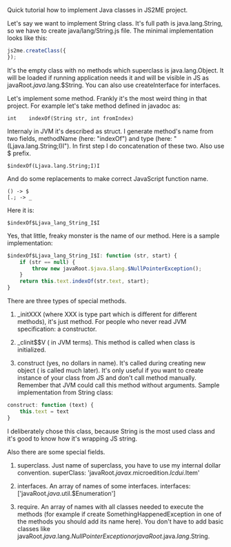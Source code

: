 Quick tutorial how to implement Java classes in JS2ME project.

Let's say we want to implement String class. It's full path is java.lang.String, so we have to create java/lang/String.js file. The minimal implementation looks like this:

```javascript
js2me.createClass({
});
```

It's the empty class with no methods which superclass is java.lang.Object. It will be loaded if running application needs it and will be visible in JS as javaRoot.$java.$lang.$String. You can also use createInterface for interfaces.

Let's implement some method. Frankly it's the most weird thing in that project. For example let's take method defined in javadoc as:

`int	indexOf(String str, int fromIndex)`

Internaly in JVM it's described as struct. I generate method's name from two fields, methodName (here: "indexOf") and type (here: "(Ljava.lang.String;I)I"). In first step I do concatenation of these two. Also use $ prefix.

`$indexOf(Ljava.lang.String;I)I`

And do some replacements to make correct JavaScript function name.

```
() -> $
[.; -> _
```

Here it is:

`$indexOf$Ljava_lang_String_I$I`

Yes, that little, freaky monster is the name of our method. Here is a sample implementation:

```javascript
$indexOf$Ljava_lang_String_I$I: function (str, start) {
	if (str == null) {
		throw new javaRoot.$java.$lang.$NullPointerException();
	}
	return this.text.indexOf(str.text, start);
}
```

There are three types of special methods.
1. _initXXX (where XXX is type part which is different for different methods), it's just <init> method. For people who never read JVM specification: a constructor.

2. _clinit$$V (<clinit> in JVM terms). This method is called when class is initialized.

3. construct (yes, no dollars in name). It's called during creating new object (<init> is called much later). It's only useful if you want to create instance of your class from JS and don't call <init> method manually. Remember that JVM could call this method without arguments. Sample implementation from String class:

```javascript
construct: function (text) {
	this.text = text
}
```

I deliberately chose this class, because String is the most used class and it's good to know how it's wrapping JS string.

Also there are some special fields.
1. superclass. Just name of superclass, you have to use my internal dollar convention.
superClass: 'javaRoot.$javax.$microedition.$lcdui.$Item'

2. interfaces. An array of names of some interfaces.
interfaces: ['javaRoot.$java.$util.$Enumeration']

2. require. An array of names with all classes needed to execute the methods (for example if create SomethingHappenedException in one of the methods you should add its name here). You don't have to add basic classes like javaRoot.$java.$lang.$NullPointerException or javaRoot.$java.$lang.$String.
